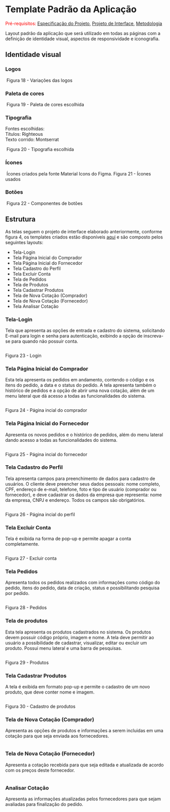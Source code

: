 # Template Padrão da Aplicação

<span style="color:red">Pré-requisitos: <a href="02-Especificação do Projeto.md"> Especificação do Projeto</a></span>, <a href="04-Projeto de Interface.md"> Projeto de Interface</a>, <a href="03-Metodologia.md"> Metodologia</a>

Layout padrão da aplicação que será utilizado em todas as páginas com a definição de identidade visual, aspectos de responsividade e iconografia.

## Identidade visual

### Logos

<img src="/docs/img/Logos.jpg" alt="">
Figura 18 - Variações das logos

### Paleta de cores

<img src="/docs/img/Paleta de cores.jpg" alt="">
Figura 19 - Paleta de cores escolhida

### Tipografia

Fontes escolhidas:
<br>
Títulos: Righteous
<br>
Texto corrido: Montserrat

<img src="/docs/img/Tipografia.jpg" alt="">
Figura 20 - Tipografia escolhida

### Ícones

<img src="/docs/img/Ícones.jpg" alt="">
Ícones criados pela fonte Material Icons do Figma.
Figura 21 - Ícones usados

### Botões

<img src="/docs/img/Botões.jpg" alt="">
Figura 22 - Componentes de botões

## Estrutura

As telas seguem o projeto de interface elaborado anteriormente, conforme figura 4, os templates criados estão disponíveis [aqui](https://www.figma.com/file/K8HQgg1yBrEB4vFAZjcok9/Grupo-02---HortiDot?type=design&node-id=0-1&mode=design&t=nYskAPViecFhBOiW-0) e são composto pelos seguintes layouts:

- Tela-Login
- Tela Página Inicial do Comprador
- Tela Página Inicial do Fornecedor
- Tela Cadastro do Perfil
- Tela Excluir Conta
- Tela de Pedidos
- Tela de Produtos
- Tela Cadastrar Produtos 
- Tela de Nova Cotação (Comprador) 
- Tela de Nova Cotação (Fornecedor) 
- Tela Analisar Cotação
  
### Tela-Login

Tela que apresenta as opções de entrada e cadastro do sistema, solicitando E-mail para login e senha para autenticação, exibindo a opção de inscreva-se para quando não possuir conta.

<img src="/docs/img/tela-login.jpg" alt="">

Figura 23 - Login

### Tela Página Inicial do Comprador

Esta tela apresenta os pedidos em andamento, contendo o código e os itens do pedido, a data e o status do pedido. A tela apresenta também o histórico de pedidos e a opção de abrir uma nova cotação, além de um menu lateral que dá acesso a todas as funcionalidades do sistema.

<img src="/docs/img/tela-inicial.jpg" alt="">

Figura 24 - Página incial do comprador

### Tela Página Inicial do Fornecedor

Apresenta os novos pedidos e o histórico de pedidos, além do menu lateral dando acesso a todas as funcionalidades do sistema.

<img src="/docs/img/tela-inicial.jpg" alt="">

Figura 25 - Página incial do fornecedor

### Tela Cadastro do Perfil

Tela apresenta campos para preenchimento de dados para cadastro de usuários. O cliente deve preencher seus dados pessoais: nome completo, CPF, endereço de e-mail, telefone, foto e tipo de usuário (comprador ou fornecedor), e deve cadastrar os dados da empresa que representa: nome da empresa, CNPJ e endereço. Todos os campos são obrigatórios.

<img src="/docs/img/tela-cadastro-perfil.jpg" alt="">

Figura 26 - Página incial do perfil

### Tela Excluir Conta

Tela é exibida na forma de pop-up e permite apagar a conta completamente.

<img src="/docs/img/tela-excluir-perfil.jpg" alt="">

Figura 27 - Excluir conta

### Tela Pedidos

Apresenta todos os pedidos realizados com informações como código do pedido, itens do pedido, data de criação, status e possibilitando pesquisa por pedido.

<img src="/docs/img/tela-pedidos.jpg" alt="">

Figura 28 - Pedidos

### Tela de produtos

Esta tela apresenta os produtos cadastrados no sistema. Os produtos devem possuir código próprio, imagem e nome. A tela deve permitir ao usuário a possibilidade de cadastrar, visualizar, editar ou excluir um produto. Possui menu lateral e uma barra de pesquisas.

<img src="/docs/img/tela-produtos.jpg" alt="">

Figura 29 - Produtos

### Tela Cadastrar Produtos

A tela é exibida em formato pop-up e permite o cadastro de um novo produto, que deve conter nome e imagem. 

<img src="/docs/img/tela-cadastro-produto.jpg" alt="">

Figura 30 - Cadastro de produtos 

### Tela de Nova Cotação (Comprador)

Apresenta as opções de produtos e informações a serem incluidas em uma cotação para que seja enviada aos fornecedores.

<img src="/docs/img/tela-cotacao-comprador.jpg" alt="">

### Tela de Nova Cotação (Fornecedor)

Apresenta a cotação recebida para que seja editada e atualizada de acordo com os preços deste fornecedor. 

<img src="/docs/img/tela-cotacao-fornecedor.jpg" alt="">

### Analisar Cotação

Apresenta as informações atualizadas pelos fornecedores para que sejam avaliadas para finalização do pedido.

<img src="/docs/img/tela-analisar-pedido.jpg" alt="">

